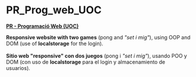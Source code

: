 # PR_Prog_web_UOC
<u><strong>PR - Programació Web (UOC)</strong></u>

<strong>Responsive website with two games</strong> (pong and <i>"set i mig"</i>), using OOP and DOM (use of <strong>localstorage</strong> for the login).<br><br>
<strong>Sitio web "responsive" con dos juegos</strong> (pong i <i>"set i mig"</i>), usando POO y DOM (con uso de <strong>localstorage</strong> para el login y almacenamiento de usuarios).
